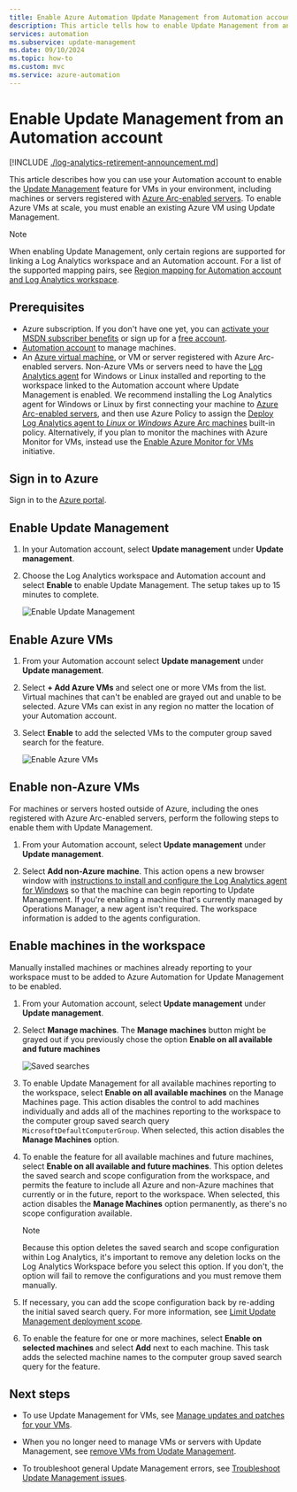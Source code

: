 ```yaml
---
title: Enable Azure Automation Update Management from Automation account
description: This article tells how to enable Update Management from an Automation account.
services: automation
ms.subservice: update-management
ms.date: 09/10/2024
ms.topic: how-to
ms.custom: mvc
ms.service: azure-automation
---
```


# Enable Update Management from an Automation account

[!INCLUDE [./log-analytics-retirement-announcement.md](../includes/log-analytics-retirement-announcement.md)]

This article describes how you can use your Automation account to enable the [Update Management](overview.md) feature for VMs in your environment, including machines or servers registered with [Azure Arc-enabled servers](../../azure-arc/servers/overview.md). To enable Azure VMs at scale, you must enable an existing Azure VM using Update Management.

> [!NOTE]
> When enabling Update Management, only certain regions are supported for linking a Log Analytics workspace and an Automation account. For a list of the supported mapping pairs, see [Region mapping for Automation account and Log Analytics workspace](../how-to/region-mappings.md).

## Prerequisites

* Azure subscription. If you don't have one yet, you can [activate your MSDN subscriber benefits](https://azure.microsoft.com/pricing/member-offers/msdn-benefits-details/) or sign up for a [free account](https://azure.microsoft.com/free/?WT.mc_id=A261C142F).
* [Automation account](../automation-security-overview.md) to manage machines.
* An [Azure virtual machine](/azure/virtual-machines/windows/quick-create-portal), or VM or server registered with Azure Arc-enabled servers. Non-Azure VMs or servers need to have the [Log Analytics agent](/azure/azure-monitor/agents/log-analytics-agent) for Windows or Linux installed and reporting to the workspace linked to the Automation account where Update Management is enabled. We recommend installing the Log Analytics agent for Windows or Linux by first connecting your machine to [Azure Arc-enabled servers](../../azure-arc/servers/overview.md), and then use Azure Policy to assign the [Deploy Log Analytics agent to *Linux* or *Windows* Azure Arc machines](../../governance/policy/samples/built-in-policies.md#monitoring) built-in policy. Alternatively, if you plan to monitor the machines with Azure Monitor for VMs, instead use the [Enable Azure Monitor for VMs](../../governance/policy/samples/built-in-initiatives.md#monitoring) initiative.


## Sign in to Azure

Sign in to the [Azure portal](https://portal.azure.com).

## Enable Update Management

1. In your Automation account, select **Update management** under **Update management**.

2. Choose the Log Analytics workspace and Automation account and select **Enable** to enable Update Management. The setup takes up to 15 minutes to complete.

    ![Enable Update Management](media/enable-from-automation-account/onboardsolutions2.png)

## Enable Azure VMs

1. From your Automation account select **Update management** under **Update management**.

2. Select **+ Add Azure VMs** and select one or more VMs from the list. Virtual machines that can't be enabled are grayed out and unable to be selected. Azure VMs can exist in any region no matter the location of your Automation account.

3. Select **Enable** to add the selected VMs to the computer group saved search for the feature.

    ![Enable Azure VMs](media/enable-from-automation-account/enable-azure-vms.png)

## Enable non-Azure VMs

For machines or servers hosted outside of Azure, including the ones registered with Azure Arc-enabled servers, perform the following steps to enable them with Update Management.  

1. From your Automation account, select **Update management** under **Update management**.

2. Select **Add non-Azure machine**. This action opens a new browser window with [instructions to install and configure the Log Analytics agent for Windows](/azure/azure-monitor/agents/log-analytics-agent) so that the machine can begin reporting to Update Management. If you're enabling a machine that's currently managed by Operations Manager, a new agent isn't required. The workspace information is added to the agents configuration.

## Enable machines in the workspace

Manually installed machines or machines already reporting to your workspace must to be added to Azure Automation for Update Management to be enabled.

1. From your Automation account, select **Update management** under **Update management**.

2. Select **Manage machines**. The **Manage machines** button might be grayed out if you previously chose the option **Enable on all available and future machines**

    ![Saved searches](media/enable-from-automation-account/managemachines.png)

3. To enable Update Management for all available machines reporting to the workspace, select **Enable on all available machines** on the Manage Machines page. This action disables the control to add machines individually and adds all of the machines reporting to the workspace to the computer group saved search query `MicrosoftDefaultComputerGroup`. When selected, this action disables the **Manage Machines** option.

4. To enable the feature for all available machines and future machines, select **Enable on all available and future machines**. This option deletes the saved search and scope configuration from the workspace, and permits the feature to include all Azure and non-Azure machines that currently or in the future, report to the workspace. When selected, this action disables the **Manage Machines** option permanently, as there's no scope configuration available.

    > [!NOTE]
    > Because this option deletes the saved search and scope configuration within Log Analytics, it's important to remove any deletion locks on the Log Analytics Workspace before you select this option. If you don't, the option will fail to remove the configurations and you must remove them manually.

5. If necessary, you can add the scope configuration back by re-adding the initial saved search query. For more information, see [Limit Update Management deployment scope](scope-configuration.md).

6. To enable the feature for one or more machines, select **Enable on selected machines** and select **Add** next to each machine. This task adds the selected machine names to the computer group saved search query for the feature.

## Next steps

* To use Update Management for VMs, see [Manage updates and patches for your VMs](manage-updates-for-vm.md).

* When you no longer need to manage VMs or servers with Update Management, see [remove VMs from Update Management](remove-vms.md).

* To troubleshoot general Update Management errors, see [Troubleshoot Update Management issues](../troubleshoot/update-management.md).
